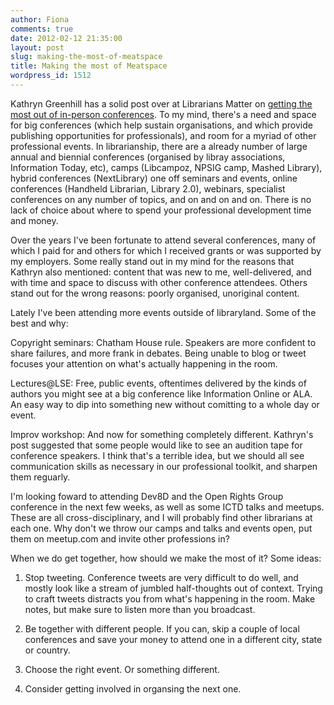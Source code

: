 ```yaml
---
author: Fiona
comments: true
date: 2012-02-12 21:35:00
layout: post
slug: making-the-most-of-meatspace
title: Making the most of Meatspace
wordpress_id: 1512
---
```


Kathryn Greenhill has a solid post over at Librarians Matter on [getting the most out of in-person conferences](http://librariansmatter.com/blog/2012/02/12/getting-the-most-out-of-an-in-person-professional-conference/). To my mind, there's a need and space for big conferences (which help sustain organisations, and which provide publishing opportunities for professionals), and room for a myriad of other professional events. In librarianship, there are a already number of large annual and biennial conferences (organised by libray associations, Information Today, etc), camps (Libcampoz, NPSIG camp, Mashed Library), hybrid conferences (NextLibrary) one off seminars and events, online conferences (Handheld Librarian, Library 2.0), webinars, specialist conferences on any number of topics, and on and on and on. There is no lack of choice about where to spend your professional development time and money.

Over the years I've been fortunate to attend several conferences, many of which I paid for and others for which I received grants or was supported by my employers. Some really stand out in my mind for the reasons that Kathryn also mentioned: content that was new to me, well-delivered, and with time and space to discuss with other conference attendees. Others stand out for the wrong reasons: poorly organised, unoriginal content.

Lately I've been attending more events outside of libraryland. Some of the best and why:

Copyright seminars: Chatham House rule. Speakers are more confident to share failures, and more frank in debates. Being unable to blog or tweet focuses your attention on what's actually happening in the room.

Lectures@LSE: Free, public events, oftentimes delivered by the kinds of authors you might see at a big conference like Information Online or ALA. An easy way to dip into something new without comitting to a whole day or event.

Improv workshop: And now for something completely different. Kathryn's post suggested that some people would like to see an audition tape for conference speakers. I think that's a terrible idea, but we should all see communication skills as necessary in our professional toolkit, and sharpen them reguarly.

I'm looking foward to attending Dev8D and the Open Rights Group conference in the next few weeks, as well as some ICTD talks and meetups. These are all cross-disciplinary, and I will probably find other librarians at each one. Why don't we throw our camps and talks and events open, put them on meetup.com and invite other professions in?

When we do get together, how should we make the most of it? Some ideas:

1. Stop tweeting. Conference tweets are very difficult to do well, and mostly look like a stream of jumbled half-thoughts out of context. Trying to craft tweets distracts you from what's happening in the room. Make notes, but make sure to listen more than you broadcast.

2. Be together with different people. If you can, skip a couple of local conferences and save your money to attend one in a different city, state or country.

3. Choose the right event. Or something different.

4. Consider getting involved in organsing the next one.




